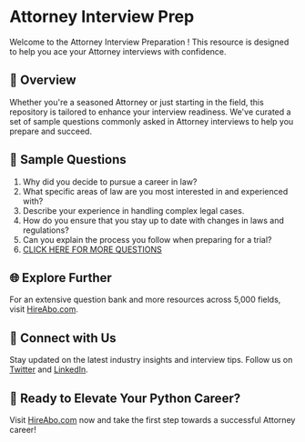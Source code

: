 # Attorney Interview Prep

Welcome to the Attorney Interview Preparation ! This resource is designed to help you ace your Attorney interviews with confidence.

## 🚀 Overview

Whether you're a seasoned Attorney or just starting in the field, this repository is tailored to enhance your interview readiness. We've curated a set of sample questions commonly asked in Attorney interviews to help you prepare and succeed.

## 📝 Sample Questions

1. Why did you decide to pursue a career in law?
2. What specific areas of law are you most interested in and experienced with?
3. Describe your experience in handling complex legal cases.
4. How do you ensure that you stay up to date with changes in laws and regulations?
5. Can you explain the process you follow when preparing for a trial?
6. [CLICK HERE FOR MORE QUESTIONS](https://hireabo.com/job/9_0_0/Attorney)

## 🌐 Explore Further

For an extensive question bank and more resources across 5,000 fields, visit [HireAbo.com](https://www.hireabo.com).

## 📱 Connect with Us

Stay updated on the latest industry insights and interview tips. Follow us on [Twitter](https://twitter.com/hireabo) and [LinkedIn](https://www.linkedin.com/in/hire-abo-3609972a8/).

## 🚀 Ready to Elevate Your Python Career?

Visit [HireAbo.com](https://www.hireabo.com) now and take the first step towards a successful Attorney career!
